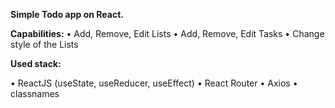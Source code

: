 <b>Simple Todo app on React.</b>

<b>Capabilities:</b> 
• Add, Remove, Edit Lists
• Add, Remove, Edit Tasks
• Change style of the Lists

<b>Used stack:</b>

•	ReactJS (useState, useReducer, useEffect)
•	React Router
•	Axios
•	classnames
